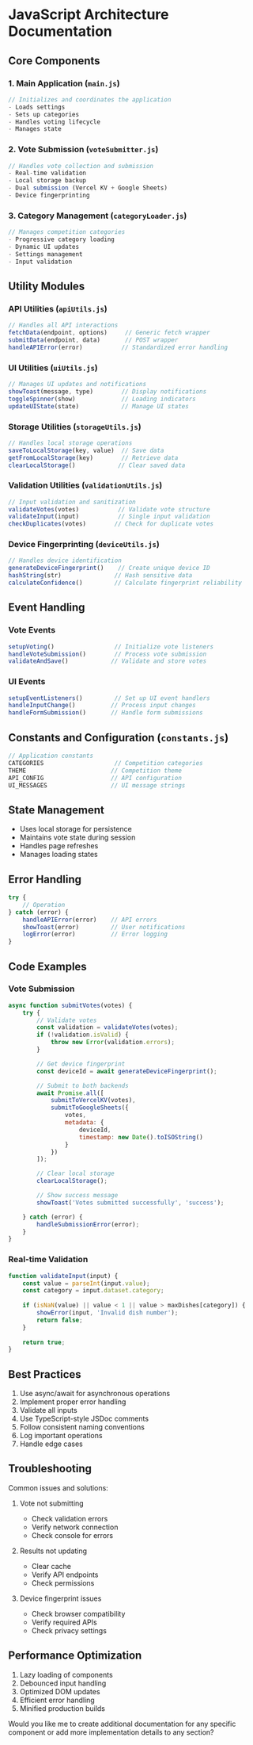 # JavaScript Architecture Documentation

## Core Components

### 1. Main Application (`main.js`)
```javascript
// Initializes and coordinates the application
- Loads settings
- Sets up categories
- Handles voting lifecycle
- Manages state
```

### 2. Vote Submission (`voteSubmitter.js`)
```javascript
// Handles vote collection and submission
- Real-time validation
- Local storage backup
- Dual submission (Vercel KV + Google Sheets)
- Device fingerprinting
```

### 3. Category Management (`categoryLoader.js`)
```javascript
// Manages competition categories
- Progressive category loading
- Dynamic UI updates
- Settings management
- Input validation
```

## Utility Modules

### API Utilities (`apiUtils.js`)
```javascript
// Handles all API interactions
fetchData(endpoint, options)     // Generic fetch wrapper
submitData(endpoint, data)       // POST wrapper
handleAPIError(error)           // Standardized error handling
```

### UI Utilities (`uiUtils.js`)
```javascript
// Manages UI updates and notifications
showToast(message, type)        // Display notifications
toggleSpinner(show)             // Loading indicators
updateUIState(state)            // Manage UI states
```

### Storage Utilities (`storageUtils.js`)
```javascript
// Handles local storage operations
saveToLocalStorage(key, value)  // Save data
getFromLocalStorage(key)        // Retrieve data
clearLocalStorage()            // Clear saved data
```

### Validation Utilities (`validationUtils.js`)
```javascript
// Input validation and sanitization
validateVotes(votes)           // Validate vote structure
validateInput(input)           // Single input validation
checkDuplicates(votes)        // Check for duplicate votes
```

### Device Fingerprinting (`deviceUtils.js`)
```javascript
// Handles device identification
generateDeviceFingerprint()    // Create unique device ID
hashString(str)               // Hash sensitive data
calculateConfidence()         // Calculate fingerprint reliability
```

## Event Handling

### Vote Events
```javascript
setupVoting()                 // Initialize vote listeners
handleVoteSubmission()        // Process vote submission
validateAndSave()            // Validate and store votes
```

### UI Events
```javascript
setupEventListeners()         // Set up UI event handlers
handleInputChange()          // Process input changes
handleFormSubmission()       // Handle form submissions
```

## Constants and Configuration (`constants.js`)
```javascript
// Application constants
CATEGORIES                    // Competition categories
THEME                        // Competition theme
API_CONFIG                   // API configuration
UI_MESSAGES                  // UI message strings
```

## State Management
- Uses local storage for persistence
- Maintains vote state during session
- Handles page refreshes
- Manages loading states

## Error Handling
```javascript
try {
    // Operation
} catch (error) {
    handleAPIError(error)    // API errors
    showToast(error)         // User notifications
    logError(error)          // Error logging
}
```

## Code Examples

### Vote Submission
```javascript
async function submitVotes(votes) {
    try {
        // Validate votes
        const validation = validateVotes(votes);
        if (!validation.isValid) {
            throw new Error(validation.errors);
        }

        // Get device fingerprint
        const deviceId = await generateDeviceFingerprint();

        // Submit to both backends
        await Promise.all([
            submitToVercelKV(votes),
            submitToGoogleSheets({
                votes,
                metadata: {
                    deviceId,
                    timestamp: new Date().toISOString()
                }
            })
        ]);

        // Clear local storage
        clearLocalStorage();

        // Show success message
        showToast('Votes submitted successfully', 'success');

    } catch (error) {
        handleSubmissionError(error);
    }
}
```

### Real-time Validation
```javascript
function validateInput(input) {
    const value = parseInt(input.value);
    const category = input.dataset.category;
    
    if (isNaN(value) || value < 1 || value > maxDishes[category]) {
        showError(input, 'Invalid dish number');
        return false;
    }
    
    return true;
}
```


## Best Practices
1. Use async/await for asynchronous operations
2. Implement proper error handling
3. Validate all inputs
4. Use TypeScript-style JSDoc comments
5. Follow consistent naming conventions
6. Log important operations
7. Handle edge cases

## Troubleshooting
Common issues and solutions:
1. Vote not submitting
   - Check validation errors
   - Verify network connection
   - Check console for errors

2. Results not updating
   - Clear cache
   - Verify API endpoints
   - Check permissions

3. Device fingerprint issues
   - Check browser compatibility
   - Verify required APIs
   - Check privacy settings

## Performance Optimization
1. Lazy loading of components
2. Debounced input handling
3. Optimized DOM updates
4. Efficient error handling
5. Minified production builds

Would you like me to create additional documentation for any specific component or add more implementation details to any section?